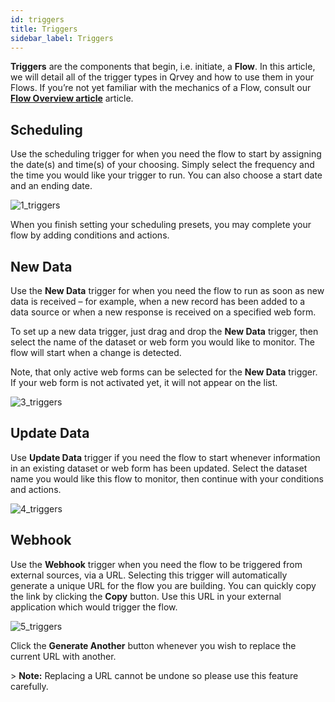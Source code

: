 ```yaml
---
id: triggers
title: Triggers
sidebar_label: Triggers
---
```

<div style={{textAlign: "justify"}}>

**Triggers** are the components that begin, i.e. initiate, a **Flow**. In this article, we will detail all of the trigger types in Qrvey and how to use them in your Flows. If you’re not yet familiar with the mechanics of a Flow, consult our **<a href="http://uidoc.qrvey.com.s3-website-us-east-1.amazonaws.com/docs/ui-docs/automation/flows/#flows">Flow Overview article</a>** article.

## Scheduling

Use the scheduling trigger for when you need the flow to start by assigning the date(s) and time(s) of your choosing. Simply select the frequency and the time you would like your trigger to run. You can also choose a start date and an ending date.

![1_triggers](https://s3.amazonaws.com/cdn.qrvey.com/documentation_assets/ui-docs/automation/3.4.6.2_triggers/1_triggers.png#thumbnail)

When you finish setting your scheduling presets, you may complete your flow by adding conditions and actions.

## New Data

Use the **New Data** trigger for when you need the flow to run as soon as new data is received – for example, when a new record has been added to a data source or when a new response is received on a specified web form.

To set up a new data trigger, just drag and drop the **New Data** trigger, then select the name of the dataset or web form you would like to monitor. The flow will start when a change is detected.

Note, that only active web forms can be selected for the **New Data** trigger. If your web form is not activated yet, it will not appear on the list.

![3_triggers](https://s3.amazonaws.com/cdn.qrvey.com/documentation_assets/ui-docs/automation/3.4.6.2_triggers/3_triggers.png#thumbnail)

## Update Data

Use **Update Data** trigger if you need the flow to start whenever information in an existing dataset or web form has been updated. Select the dataset name you would like this flow to monitor, then continue with your conditions and actions. 

![4_triggers](https://s3.amazonaws.com/cdn.qrvey.com/documentation_assets/ui-docs/automation/3.4.6.2_triggers/4_triggers.png#thumbnail)

## Webhook

Use the **Webhook** trigger when you need the flow to be triggered from external sources, via a URL. Selecting this trigger will automatically generate a unique URL for the flow you are building. You can quickly copy the link by clicking the **Copy** button. Use this URL in your external application which would trigger the flow.

![5_triggers](https://s3.amazonaws.com/cdn.qrvey.com/documentation_assets/ui-docs/automation/3.4.6.2_triggers/5_triggers.png#thumbnail)

Click the **Generate Another** button whenever you wish to replace the current URL with another. 

&gt; **Note:** Replacing a URL cannot be undone so please use this feature carefully.

</div>